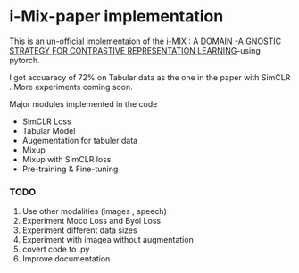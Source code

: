 # i-Mix-paper implementation
This is an un-official implementaion of the [i-MIX : A DOMAIN -A GNOSTIC STRATEGY FOR CONTRASTIVE  REPRESENTATION LEARNING](https://arxiv.org/pdf/2010.08887.pdf)-using pytorch.

I got accuaracy of 72% on Tabular data as the one in the paper with SimCLR . More experiments coming soon.

Major modules implemented in the code

- SimCLR Loss
- Tabular Model 
- Augementation for tabuler data
- Mixup
- Mixup with SimCLR loss
- Pre-training & Fine-tuning


### TODO

1. Use other modalities (images , speech)
2. Experiment Moco Loss and Byol Loss
3. Experiment different data sizes
4. Experiment with imagea without augmentation
5. covert code to .py
6. Improve documentation
